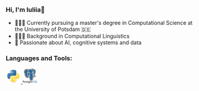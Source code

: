 ### Hi, I'm Iuliia👋

<!--
**iuliia-mozhina/iuliia-mozhina** is a ✨ _special_ ✨ repository because its `README.md` (this file) appears on your GitHub profile.

Here are some ideas to get you started:



--> 
- 👩🏻‍🎓 Currently pursuing a master's degree in Computational Science at the University of Potsdam 🇩🇪
- 👩🏻‍💻 Background in Computational Linguistics
- 🤖 Passionate about AI, cognitive systems and data 

<h3 align="left">Languages and Tools:</h3>
<a href=" <a href="https://www.python.org" target="_blank"> <img src="https://raw.githubusercontent.com/devicons/devicon/master/icons/python/python-original.svg" alt="python" width="40" height="40"/> </a> 
<a href="https://www.postgresql.org" target="_blank"> <img src="https://raw.githubusercontent.com/devicons/devicon/master/icons/postgresql/postgresql-original-wordmark.svg" alt="postgresql" width="40" height="40"/> </a>


